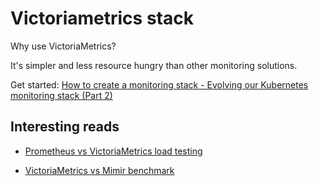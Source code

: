 # Victoriametrics stack

Why use VictoriaMetrics?

It's simpler and less resource hungry than other monitoring solutions.

Get started: [How to create a monitoring stack - Evolving our Kubernetes monitoring stack (Part 2)](https://medium.com/israeli-tech-radar/how-to-create-a-monitoring-stack-evolving-our-kubernetes-monitoring-stack-part-2-5f73ea959aec)

## Interesting reads

- [Prometheus vs VictoriaMetrics load testing](https://zetablogs.medium.com/prometheus-vs-victoria-metrics-load-testing-3fa0cc782912)

- [VictoriaMetrics vs Mimir benchmark](https://victoriametrics.com/blog/mimir-benchmark/)
